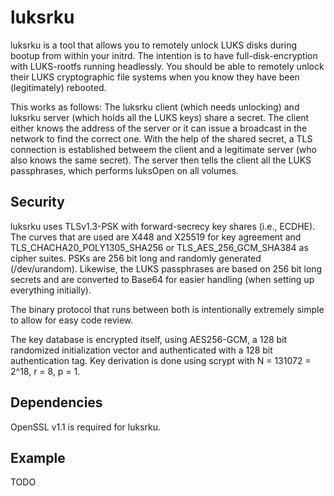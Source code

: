 # luksrku
luksrku is a tool that allows you to remotely unlock LUKS disks during bootup
from within your initrd.  The intention is to have full-disk-encryption with
LUKS-rootfs running headlessly. You should be able to remotely unlock their
LUKS cryptographic file systems when you know they have been (legitimately)
rebooted. 

This works as follows: The luksrku client (which needs unlocking) and luksrku
server (which holds all the LUKS keys) share a secret. The client either knows
the address of the server or it can issue a broadcast in the network to find
the correct one.  With the help of the shared secret, a TLS connection is
established betweem the client and a legitimate server (who also knows the same
secret). The server then tells the client all the LUKS passphrases, which
performs luksOpen on all volumes.

## Security
luksrku uses TLSv1.3-PSK with forward-secrecy key shares (i.e., ECDHE). The
curves that are used are X448 and X25519 for key agreement and
TLS_CHACHA20_POLY1305_SHA256 or TLS_AES_256_GCM_SHA384 as cipher suites. PSKs
are 256 bit long and randomly generated (/dev/urandom). Likewise, the LUKS
passphrases are based on 256 bit long secrets and are converted to Base64 for
easier handling (when setting up everything initially).

The binary protocol that runs between both is intentionally extremely simple to
allow for easy code review.

The key database is encrypted itself, using AES256-GCM, a 128 bit randomized
initialization vector and authenticated with a 128 bit authentication tag. Key
derivation is done using scrypt with N = 131072 = 2^18, r = 8, p = 1.

## Dependencies
OpenSSL v1.1 is required for luksrku.

## Example
TODO
